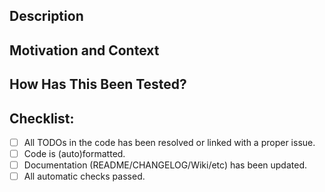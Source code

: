 <!--- Provide a general summary of your changes in the Title above -->
## Description


## Motivation and Context
<!--- Why is this change required? What problem does it solve? -->
<!--- If it fixes an open issue, please link to the issue here. -->


<!--- ## Screenshots (if appropriate): -->

## How Has This Been Tested?
<!--- Please describe in detail how you tested your changes. -->
<!--- Include details of your testing environment, and the tests you ran to -->
<!--- see how your change affects other areas of the code, etc. -->


## Checklist:
<!--- Go over all the following points, and put an `x` in all the boxes that apply. -->
<!--- If you're unsure about any of these, don't hesitate to ask. We're here to help! -->
- [ ] All TODOs in the code has been resolved or linked with a proper issue.
- [ ] Code is (auto)formatted.
- [ ] Documentation (README/CHANGELOG/Wiki/etc) has been updated.
- [ ] All automatic checks passed.